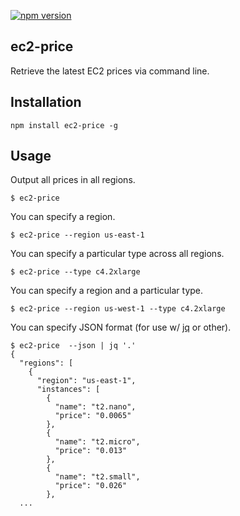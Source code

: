 [![npm version](https://badge.fury.io/js/ec2-price.svg)](http://badge.fury.io/js/ec2-price)

ec2-price
----

Retrieve the latest EC2 prices via command line.

## Installation

```
npm install ec2-price -g
```

## Usage

Output all prices in all regions.

```shell
$ ec2-price
```

You can specify a region.

```shell
$ ec2-price --region us-east-1
```

You can specify a particular type across all regions.

````shell
$ ec2-price --type c4.2xlarge
````

You can specify a region and a particular type.

````shell
$ ec2-price --region us-west-1 --type c4.2xlarge
````

You can specify JSON format (for use w/ [jq](https://stedolan.github.io/jq/) or other).

````shell
$ ec2-price  --json | jq '.'
{
  "regions": [
    {
      "region": "us-east-1",
      "instances": [
        {
          "name": "t2.nano",
          "price": "0.0065"
        },
        {
          "name": "t2.micro",
          "price": "0.013"
        },
        {
          "name": "t2.small",
          "price": "0.026"
        },
  ...
````

